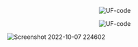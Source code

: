 <p align="center"> <img src="https://komarev.com/ghpvc/?username=UF-code" alt="UF-code" /> </p>

<!-- <h3 align="center">🛠 Tech Stack</h3>

![Python](https://img.shields.io/badge/-Python-05122A?style=flat&logo=python)&nbsp;
![JavaScript](https://img.shields.io/badge/-JavaScript-05122A?style=flat&logo=javascript)&nbsp;
![Node.js](https://img.shields.io/badge/-Node.js-05122A?style=flat&logo=node.js&logoColor=339933)&nbsp;
![HTML](https://img.shields.io/badge/-HTML-05122A?style=flat&logo=HTML5)&nbsp;
![CSS](https://img.shields.io/badge/-CSS-05122A?style=flat&logo=CSS3&logoColor=1572B6)&nbsp;
![JSON](https://img.shields.io/badge/-JSON-05122A?style=flat&logo=json&logoColor=000000)&nbsp;
![Git](https://img.shields.io/badge/-Git-05122A?style=flat&logo=git)&nbsp;
![GitHub](https://img.shields.io/badge/-GitHub-05122A?style=flat&logo=github)&nbsp;
![Visual Studio Code](https://img.shields.io/badge/-Visual%20Studio%20Code-05122A?style=flat&logo=visual-studio-code&logoColor=007ACC)&nbsp;
![MySQL](https://img.shields.io/badge/-MySQL-05122A?style=flat&logo=mysql&logoColor=4479A1)&nbsp;
![Firebase](https://img.shields.io/badge/-Firebase-05122A?style=flat&logo=firebase&logoColor=FFCA28)&nbsp;
![Latex](https://img.shields.io/badge/-Latex-05122A?style=flat&logo=latex&logoColor=008080)&nbsp;
![Android Studio](https://img.shields.io/badge/-Android%20Studio-05122A?style=flat&logo=android-studio&logoColor=3DDC84)&nbsp; -->


<!-- ![PHP](https://img.shields.io/badge/-PHP-05122A?style=flat&logo=php&logoColor=777BB4)&nbsp; -->
<!-- ![Django](https://img.shields.io/badge/-Django-05122A?style=flat&logo=django&logoColor=092E20)&nbsp; -->
<!-- ![Flask](https://img.shields.io/badge/-Flask-05122A?style=flat&logo=flask)&nbsp; -->
<!-- ![Dart](https://img.shields.io/badge/-Dart-05122A?style=flat&logo=dart&logoColor=1075C2)&nbsp; -->
<!-- ![Laravel](https://img.shields.io/badge/-Laravel-05122A?style=flat&logo=laravel&logoColor=FF2D20)&nbsp; -->
<!-- ![Java](https://img.shields.io/badge/-Java-05122A?style=flat&logo=Java&logoColor=FFA518)&nbsp; -->
<!-- ![C](https://img.shields.io/badge/-C-05122A?style=flat&logo=C&logoColor=A8B9CC)&nbsp; -->
<!-- ![C++](https://img.shields.io/badge/-C++-05122A?style=flat&logo=C%2B%2B&logoColor=00599C)&nbsp; -->
<!-- ![Flutter](https://img.shields.io/badge/-Flutter-05122A?style=flat&logo=flutter&logoColor=02569B)&nbsp; -->
<!-- ![Bootstrap](https://img.shields.io/badge/-Bootstrap-05122A?style=flat&logo=bootstrap&logoColor=563D7C)&nbsp; -->

<!-- ![Markdown](https://img.shields.io/badge/-Markdown-05122A?style=flat&logo=markdown)&nbsp; -->

<!-- ![Sublime Text](https://img.shields.io/badge/-Sublime%20Text-05122A?style=flat&logo=sublime-text&logoColor=FF9800)&nbsp; -->

<!-- ![Jupyter Notebook](https://img.shields.io/badge/-Jupyter%20Notebook-05122A?style=flat&logo=jupyter&logoColor=F37626)&nbsp; -->
<!-- ![Google Colab](https://img.shields.io/badge/-Google%20Colab-05122A?style=flat&logo=google-colab&logoColor=F9AB00)&nbsp; -->
<!-- ![Keras](https://img.shields.io/badge/-Keras-05122A?style=flat&logo=keras&logoColor=D00000)&nbsp; -->
<!-- ![OpenCV](https://img.shields.io/badge/-OpenCV-05122A?style=flat&logo=opencv&logoColor=5C3EE8)&nbsp; -->
<!-- ![PostgreSQL](https://img.shields.io/badge/-PostgreSQL-05122A?style=flat&logo=postgresql&logoColor=336791)&nbsp; -->
<!-- ![Apache Kafka](https://img.shields.io/badge/-Apache%20Kafka-05122A?style=flat&logo=apache-kafka&logoColor=231F20)&nbsp; -->

<!-- ![Tensorflow](https://img.shields.io/badge/-Tensorflow-05122A?style=flat&logo=tensorflow&logoColor=FF6F00)&nbsp; -->
<!-- ![Arduino](https://img.shields.io/badge/-Arduino-05122A?style=flat&logo=arduino&logoColor=00979D)&nbsp; -->

<!-- 
<p align="center"><img src="https://github-readme-stats.vercel.app/api/top-langs?username=UF-code&show_icons=true&locale=en&layout=compact" alt="UF-code" /></p>

<p align="center"> <img src="https://github-readme-stats.vercel.app/api?username=UF-code&show_icons=true&theme=dark" alt="UF-code" /> 
</p>
<p align="center"><img src="https://github-readme-streak-stats.herokuapp.com/?user=UF-code&" alt="UF-code" /></p>
-->


<!-- <p align="center"><img src="https://github-readme-stats.vercel.app/api/top-langs?username=UF-code&show_icons=true&locale=en&layout=compact" alt="UF-code" /></p> -->

 <p align="center"><img src="https://github-readme-streak-stats.herokuapp.com/?user=UF-code&" alt="UF-code" /></p> 


<!-- ### Hi there 👋 -->


<!-- **UF-code/UF-code** is a ✨ _special_ ✨ repository because its `README.md` (this file) appears on your GitHub profile.

Here are some ideas to get you started:

- 🔭 I’m currently working on ...
- 🌱 I’m currently learning ...
- 👯 I’m looking to collaborate on ...
- 🤔 I’m looking for help with ...
- 💬 Ask me about ...
- 📫 How to reach me: ...
- 😄 Pronouns: ...
- ⚡ Fun fact: ... -->


![Screenshot 2022-10-07 224602](https://user-images.githubusercontent.com/67328993/194641768-684b03b2-c217-4f8e-be7a-b967cc5707fa.png)





